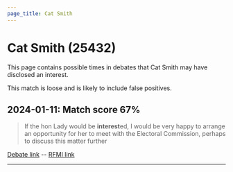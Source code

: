 ```yaml
---
page_title: Cat Smith
---
```


# Cat Smith  (25432)

This page contains possible times in debates that Cat Smith may have disclosed an interest.

This match is loose and is likely to include false positives. 



## 2024-01-11: Match score 67%

>If the hon Lady would be **interest**ed, I would be very happy to arrange an opportunity for her to meet with the Electoral Commission, perhaps to discuss this matter further

[Debate link](https://www.theyworkforyou.com/debates/?id=2024-01-11b.439.8)  --  [RFMI link](https://www.theyworkforyou.com/mp/25432/register)


---

